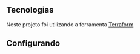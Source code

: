 #

## Tecnologias

Neste projeto foi utilizando a ferramenta [Terraform](https://www.terraform.io/)

## Configurando

